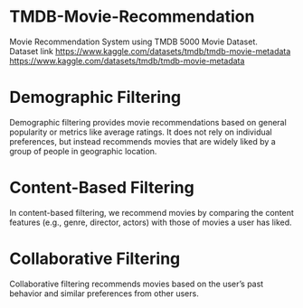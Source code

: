 # TMDB-Movie-Recommendation <br/>
Movie Recommendation System using TMDB 5000 Movie Dataset. <br/>
Dataset link https://www.kaggle.com/datasets/tmdb/tmdb-movie-metadata  https://www.kaggle.com/datasets/tmdb/tmdb-movie-metadata <br/>
# Demographic Filtering
Demographic filtering provides movie recommendations based on general popularity or metrics like average ratings. It does not rely on individual preferences, but instead recommends movies that are widely liked by a group of people in geographic location. <br/>
# Content-Based Filtering
In content-based filtering, we recommend movies by comparing the content features (e.g., genre, director, actors) with those of movies a user has liked. <br/>
# Collaborative Filtering
Collaborative filtering recommends movies based on the user’s past behavior and similar preferences from other users. <br/>
